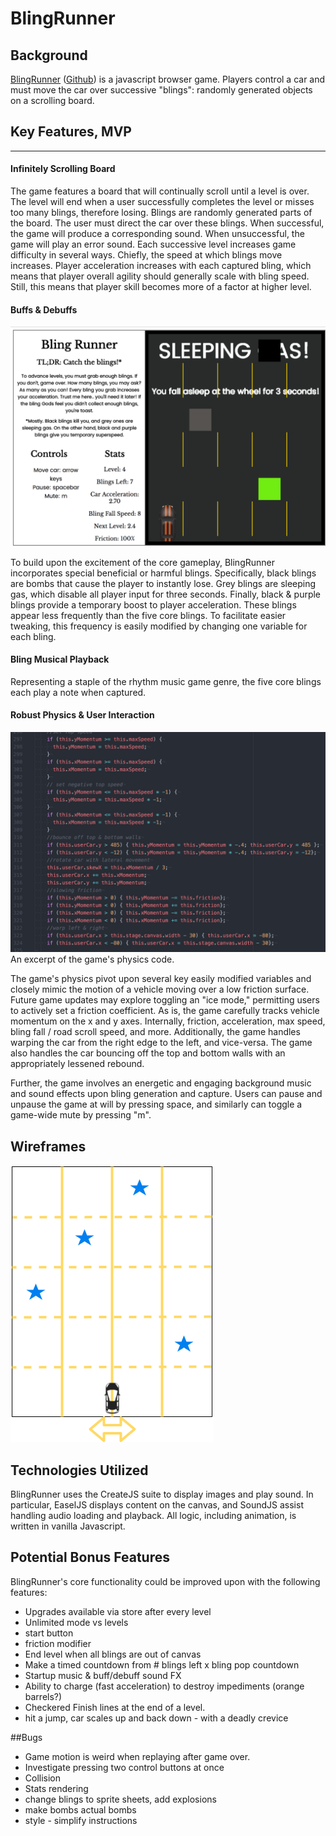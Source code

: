 # BlingRunner

## Background


[BlingRunner](https://ravisraval.github.io/BlingRunner/) ([Github](https://github.com/ravisraval/BlingRunner)) is a javascript browser game. Players control a car and must move the car over successive "blings": randomly generated objects on a scrolling board.

## Key Features, MVP
***
#### Infinitely Scrolling Board

  The game features a board that will continually scroll until a level is over. The level will end when a user successfully completes the level or misses too many blings, therefore losing.
  Blings are randomly generated parts of the board. The user must direct the car over these blings. When successful, the game will produce a corresponding sound. When unsuccessful, the game will play an error sound.
  Each successive level increases game difficulty in several ways. Chiefly, the speed at which blings move increases. Player acceleration increases with each captured bling, which means that player overall agility should generally scale with bling speed. Still, this means that player skill becomes more of a factor at higher level.

#### Buffs & Debuffs
![Gameplay with Debuff](docs/debuff.png)


  To build upon the excitement of the core gameplay, BlingRunner incorporates special beneficial or harmful blings. Specifically, black blings are bombs that cause the player to instantly lose. Grey blings are sleeping gas, which disable all player input for three seconds. Finally, black & purple blings provide a temporary boost to player acceleration. These blings appear less frequently than the five core blings. To facilitate easier tweaking, this frequency is easily modified by changing one variable for each bling.

#### Bling Musical Playback
  Representing a staple of the rhythm music game genre, the five core blings each play a note when captured.

#### Robust Physics & User Interaction
  ![Physics](docs/physics.png)
  An excerpt of the game's physics code.

  The game's physics pivot upon several key easily modified variables and closely mimic the motion of a vehicle moving over a low friction surface. Future game updates may explore toggling an "ice mode," permitting users to actively set a friction coefficient. As is, the game carefully tracks vehicle momentum on the x and y axes.  Internally, friction, acceleration, max speed, bling fall / road scroll speed, and more. Additionally, the game handles warping the car from the right edge to the left, and vice-versa. The game also handles the car bouncing off the top and bottom walls with an appropriately lessened rebound.


  Further, the game involves an energetic and engaging background music and sound effects upon bling generation and capture. Users can pause and unpause the game at will by pressing space, and similarly can toggle a game-wide mute by pressing "m".



## Wireframes
![Game Mockup](docs/BlingRunner.png)

## Technologies Utilized
BlingRunner uses the CreateJS suite to display images and play sound. In particular, EaselJS displays content on the canvas, and SoundJS assist handling audio loading and playback. All logic, including animation, is written in vanilla Javascript.

## Potential Bonus Features

BlingRunner's core functionality could be improved upon with the following features:
*  Upgrades available via store after every level
*  Unlimited mode vs levels
*  start button
*  friction modifier
*  End level when all blings are out of canvas
*  Make a timed countdown from # blings left x bling pop countdown
*  Startup music & buff/debuff sound FX
*  Ability to charge (fast acceleration) to destroy impediments (orange barrels?)
*  Checkered Finish lines at the end of a level.
*  hit a jump, car scales up and back down - with a deadly crevice

##Bugs
*  Game motion is weird when replaying after game over.
*  Investigate pressing two control buttons at once
*  Collision
*  Stats rendering
*  change blings to sprite sheets, add explosions
*  make bombs actual bombs
*  style - simplify instructions
